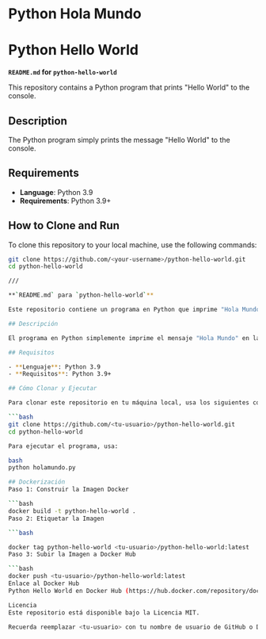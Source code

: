 # **Python Hola Mundo**
# **Python Hello World**

**`README.md` for `python-hello-world`**

This repository contains a Python program that prints "Hello World" to the console.

## Description

The Python program simply prints the message "Hello World" to the console.

## Requirements

- **Language**: Python 3.9
- **Requirements**: Python 3.9+

## How to Clone and Run

To clone this repository to your local machine, use the following commands:

```bash
git clone https://github.com/<your-username>/python-hello-world.git
cd python-hello-world

///

**`README.md` para `python-hello-world`**

Este repositorio contiene un programa en Python que imprime "Hola Mundo" en la consola.

## Descripción

El programa en Python simplemente imprime el mensaje "Hola Mundo" en la consola.

## Requisitos

- **Lenguaje**: Python 3.9
- **Requisitos**: Python 3.9+

## Cómo Clonar y Ejecutar

Para clonar este repositorio en tu máquina local, usa los siguientes comandos:

```bash
git clone https://github.com/<tu-usuario>/python-hello-world.git
cd python-hello-world

Para ejecutar el programa, usa:

bash
python holamundo.py

## Dockerización
Paso 1: Construir la Imagen Docker

```bash
docker build -t python-hello-world .
Paso 2: Etiquetar la Imagen

```bash

docker tag python-hello-world <tu-usuario>/python-hello-world:latest
Paso 3: Subir la Imagen a Docker Hub

```bash
docker push <tu-usuario>/python-hello-world:latest
Enlace al Docker Hub
Python Hello World en Docker Hub (https://hub.docker.com/repository/docker/<tu-usuario>/python-hello-world/general)

Licencia
Este repositorio está disponible bajo la Licencia MIT.

Recuerda reemplazar <tu-usuario> con tu nombre de usuario de GitHub o Docker Hub. Este archivo README.md proporciona todos los pasos e información necesaria para clonar, ejecutar y dockerizar el proyecto.
